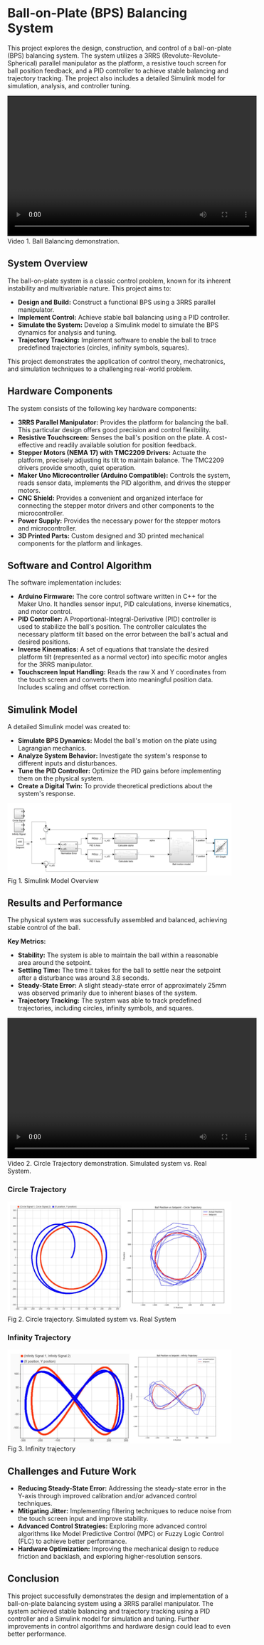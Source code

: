 # Ball-on-Plate (BPS) Balancing System

This project explores the design, construction, and control of a ball-on-plate (BPS) balancing system. The system utilizes a 3RRS (Revolute-Revolute-Spherical) parallel manipulator as the platform, a resistive touch screen for ball position feedback, and a PID controller to achieve stable balancing and trajectory tracking. The project also includes a detailed Simulink model for simulation, analysis, and controller tuning.

<div class="row justify-content-center">
    <div class="col-sm-8 mt-3 mt-md-0">
        <video width="560" height="315" controls>
            <source src="assets/video/7_4.webm" type="video/webm">
        </video>
    </div>
</div>
<div class="caption text-center">
     Video 1. Ball Balancing demonstration.
</div>

## System Overview

The ball-on-plate system is a classic control problem, known for its inherent instability and multivariable nature. This project aims to:

*   **Design and Build:** Construct a functional BPS using a 3RRS parallel manipulator.
*   **Implement Control:** Achieve stable ball balancing using a PID controller.
*   **Simulate the System:** Develop a Simulink model to simulate the BPS dynamics for analysis and tuning.
*   **Trajectory Tracking:** Implement software to enable the ball to trace predefined trajectories (circles, infinity symbols, squares).

This project demonstrates the application of control theory, mechatronics, and simulation techniques to a challenging real-world problem.

## Hardware Components

The system consists of the following key hardware components:

*   **3RRS Parallel Manipulator:** Provides the platform for balancing the ball. This particular design offers good precision and control flexibility.
*   **Resistive Touchscreen:** Senses the ball's position on the plate. A cost-effective and readily available solution for position feedback.
*   **Stepper Motors (NEMA 17) with TMC2209 Drivers:** Actuate the platform, precisely adjusting its tilt to maintain balance. The TMC2209 drivers provide smooth, quiet operation.
*   **Maker Uno Microcontroller (Arduino Compatible):** Controls the system, reads sensor data, implements the PID algorithm, and drives the stepper motors.
*   **CNC Shield:** Provides a convenient and organized interface for connecting the stepper motor drivers and other components to the microcontroller.
*   **Power Supply:** Provides the necessary power for the stepper motors and microcontroller.
*   **3D Printed Parts:** Custom designed and 3D printed mechanical components for the platform and linkages.

## Software and Control Algorithm

The software implementation includes:

*   **Arduino Firmware:** The core control software written in C++ for the Maker Uno. It handles sensor input, PID calculations, inverse kinematics, and motor control.
*   **PID Controller:** A Proportional-Integral-Derivative (PID) controller is used to stabilize the ball's position. The controller calculates the necessary platform tilt based on the error between the ball's actual and desired positions.
*   **Inverse Kinematics:** A set of equations that translate the desired platform tilt (represented as a normal vector) into specific motor angles for the 3RRS manipulator.
*   **Touchscreen Input Handling:** Reads the raw X and Y coordinates from the touch screen and converts them into meaningful position data. Includes scaling and offset correction.

## Simulink Model

A detailed Simulink model was created to:

*   **Simulate BPS Dynamics:** Model the ball's motion on the plate using Lagrangian mechanics.
*   **Analyze System Behavior:** Investigate the system's response to different inputs and disturbances.
*   **Tune the PID Controller:** Optimize the PID gains before implementing them on the physical system.
*   **Create a Digital Twin:** To provide theoretical predictions about the system's response.

<div class="row justify-content-center">
    <div class="col-sm-8 mt-3 mt-md-0">
        <img src="assets/img/7_3.png" alt="Simulink Model Overview" class="img-fluid rounded z-depth-1">
    </div>
</div>
<div class="caption text-center">
     Fig 1. Simulink Model Overview
</div>

## Results and Performance

The physical system was successfully assembled and balanced, achieving stable control of the ball.

**Key Metrics:**

*   **Stability:** The system is able to maintain the ball within a reasonable area around the setpoint.
*   **Settling Time:** The time it takes for the ball to settle near the setpoint after a disturbance was around 3.8 seconds.
*   **Steady-State Error:** A slight steady-state error of approximately 25mm was observed primarily due to inherent biases of the system.
*   **Trajectory Tracking:** The system was able to track predefined trajectories, including circles, infinity symbols, and squares.

<div class="row justify-content-center">
    <div class="col-sm-8 mt-3 mt-md-0">
        <video width="560" height="315" controls>
            <source src="assets/video/7_2.webm" type="video/webm">
        </video>
    </div>
</div>
<div class="caption text-center">
     Video 2. Circle Trajectory demonstration. Simulated system vs. Real System.
</div>

### Circle Trajectory

<div class="row justify-content-center">
    <div class="col-sm-8 mt-3 mt-md-0">
        <img src="assets/img/7_6.png" alt="Circle Trajectory Results" class="img-fluid rounded z-depth-1">
    </div>
</div>
<div class="caption text-center">
     Fig 2. Circle trajectory. Simulated system vs. Real System
</div>

### Infinity Trajectory

<div class="row justify-content-center">
    <div class="col-sm-8 mt-3 mt-md-0">
        <img src="assets/img/7_5.png" alt="Infinity Trajectory Results" class="img-fluid rounded z-depth-1">
    </div>
</div>
<div class="caption text-center">
     Fig 3. Infinity trajectory
</div>

## Challenges and Future Work

*   **Reducing Steady-State Error:** Addressing the steady-state error in the Y-axis through improved calibration and/or advanced control techniques.
*   **Mitigating Jitter:** Implementing filtering techniques to reduce noise from the touch screen input and improve stability.
*   **Advanced Control Strategies:** Exploring more advanced control algorithms like Model Predictive Control (MPC) or Fuzzy Logic Control (FLC) to achieve better performance.
*   **Hardware Optimization:** Improving the mechanical design to reduce friction and backlash, and exploring higher-resolution sensors.

## Conclusion

This project successfully demonstrates the design and implementation of a ball-on-plate balancing system using a 3RRS parallel manipulator. The system achieved stable balancing and trajectory tracking using a PID controller and a Simulink model for simulation and tuning. Further improvements in control algorithms and hardware design could lead to even better performance.
